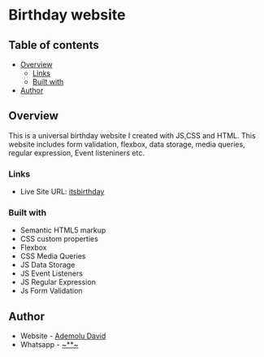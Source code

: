 # Birthday website 

## Table of contents

- [Overview](#overview)
  - [Links](#links)
  - [Built with](#built-with)
- [Author](#author)

## Overview
This is a universal birthday website I created with JS,CSS and HTML. This website includes form validation, flexbox, data storage, media queries, regular expression, Event listeniners etc.

### Links
- Live Site URL: [itsbirthday](https://itsbirthday.netlify.app/)

### Built with

- Semantic HTML5 markup
- CSS custom properties
- Flexbox
- CSS Media Queries
- JS Data Storage 
- JS Event Listeners
- JS Regular Expression
- Js Form Validation

## Author

- Website - [Ademolu David](https://itsbirthday.netlify.app/)
- Whatsapp - [~**~](https://wa.me/2348167835435)
